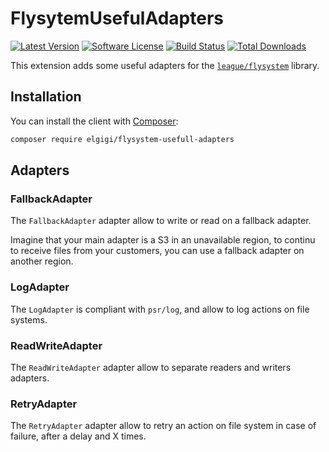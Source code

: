 # FlysytemUsefulAdapters

[![Latest Version](http://img.shields.io/packagist/v/elgigi/flysystem-useful-adapters.svg?style=flat-square)](https://github.com/ElGigi/FlysystemUsefulAdapters/releases)
[![Software License](https://img.shields.io/badge/license-MIT-brightgreen.svg?style=flat-square)](LICENSE)
[![Build Status](https://img.shields.io/github/actions/workflow/status/ElGigi/FlysystemUsefulAdapters/tests.yml?branch=main&style=flat-square)](https://github.com/ElGigi/FlysystemUsefulAdapters/actions/workflows/tests.yml?query=branch%3Amain)
[![Total Downloads](https://img.shields.io/packagist/dt/elgigi/flysystem-useful-adapters.svg?style=flat-square)](https://packagist.org/packages/elgigi/flysystem-useful-adapters)

This extension adds some useful adapters for the [`league/flysystem`](https://github.com/thephpleague/flysystem) library.

## Installation

You can install the client with [Composer](https://getcomposer.org/):

```bash
composer require elgigi/flysystem-usefull-adapters
```

## Adapters

### FallbackAdapter

The `FallbackAdapter` adapter allow to write or read on a fallback adapter.

Imagine that your main adapter is a S3 in an unavailable region, to continu to receive files from your customers, you
can use a fallback adapter on another region.

### LogAdapter

The `LogAdapter` is compliant with `psr/log`, and allow to log actions on file systems.

### ReadWriteAdapter

The `ReadWriteAdapter` adapter allow to separate readers and writers adapters.

### RetryAdapter

The `RetryAdapter` adapter allow to retry an action on file system in case of failure, after a delay and X times.
